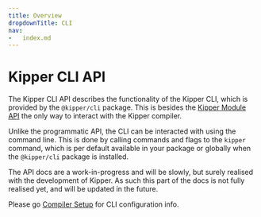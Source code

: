 ```yaml
---
title: Overview
dropdownTitle: CLI
nav:
-	index.md
---
```


# Kipper CLI API

The Kipper CLI API describes the functionality of the Kipper CLI, which is provided by the `@kipper/cli` package. This
is besides the [Kipper Module API](../module/index.html) the only way to interact with the Kipper compiler.

Unlike the programmatic API, the CLI can be interacted with using the command line. This is done by calling commands
and flags to the `kipper` command, which is per default available in your package or globally when the `@kipper/cli`
package is installed.

<div class="important">
<p>
The API docs are a work-in-progress and will be slowly, but surely realised with the development of Kipper.
As such this part of the docs is not fully realised yet, and will be updated in the future.
</p>
<p>
Please go <a href="../compiler-setup.html#configuring-the-kipper-compiler-cli">Compiler Setup</a> for CLI
configuration info.
</p>
</div>
